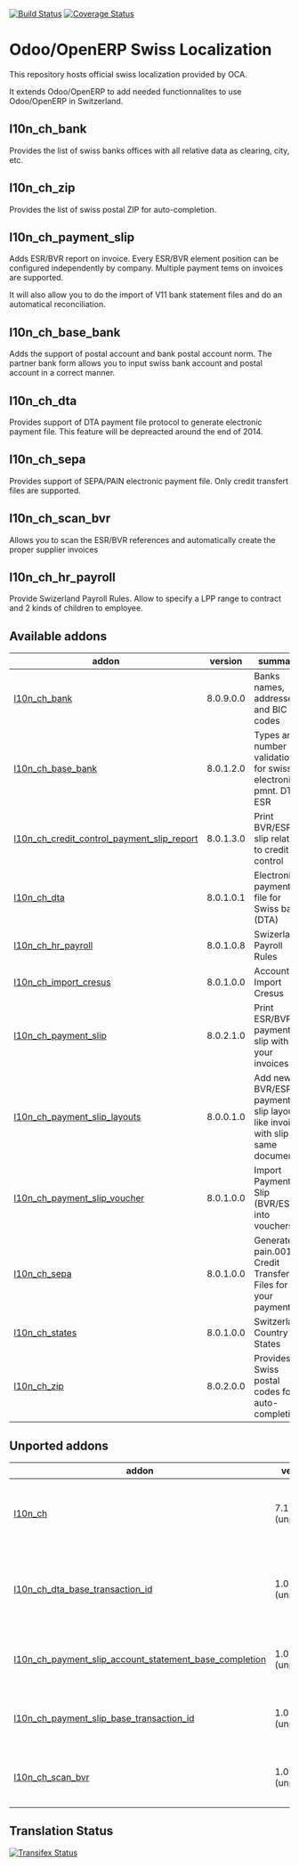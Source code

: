 [![Build Status](https://travis-ci.org/OCA/l10n-switzerland.svg?branch=8.0)](https://travis-ci.org/OCA/l10n-switzerland)
[![Coverage Status](https://coveralls.io/repos/OCA/l10n-switzerland/badge.svg?branch=8.0)](https://coveralls.io/r/OCA/l10n-switzerland?branch=7.0)


Odoo/OpenERP Swiss Localization
===============================

This repository hosts official swiss localization provided by OCA.

It extends Odoo/OpenERP to add needed functionnalites to use Odoo/OpenERP in Switzerland.


l10n_ch_bank
------------

Provides the list of swiss banks offices with all relative data as clearing, city, etc.


l10n_ch_zip
-----------

Provides the list of swiss postal ZIP for auto-completion.


l10n_ch_payment_slip
--------------------

Adds ESR/BVR report on invoice. Every ESR/BVR element position can be configured independently by company.
Multiple payment tems on invoices are supported.

It will also allow you to do the import of V11 bank statement files and do an automatical reconciliation.


l10n_ch_base_bank
-----------------

Adds the support of postal account and bank postal account norm.
The partner bank form allows you to input swiss bank account and postal account in a correct manner.


l10n_ch_dta
-----------

Provides support of DTA payment file protocol to generate electronic payment file.
This feature will be depreacted around the end of 2014.


l10n_ch_sepa
------------

Provides support of SEPA/PAIN electronic payment file.
Only credit transfert files are supported.


l10n_ch_scan_bvr
----------------

Allows you to scan the ESR/BVR references and automatically create the proper supplier invoices

l10n_ch_hr_payroll
------------------

Provide Swizerland Payroll Rules.
Allow to specify a LPP range to contract and 2 kinds of children to employee.

[//]: # (addons)
Available addons
----------------
addon | version | summary
--- | --- | ---
[l10n_ch_bank](l10n_ch_bank/) | 8.0.9.0.0 | Banks names, addresses and BIC codes
[l10n_ch_base_bank](l10n_ch_base_bank/) | 8.0.1.2.0 | Types and number validation for swiss electronic pmnt. DTA, ESR
[l10n_ch_credit_control_payment_slip_report](l10n_ch_credit_control_payment_slip_report/) | 8.0.1.3.0 | Print BVR/ESR slip related to credit control
[l10n_ch_dta](l10n_ch_dta/) | 8.0.1.0.1 | Electronic payment file for Swiss bank (DTA)
[l10n_ch_hr_payroll](l10n_ch_hr_payroll/) | 8.0.1.0.8 | Swizerland Payroll Rules
[l10n_ch_import_cresus](l10n_ch_import_cresus/) | 8.0.1.0.0 | Account Import Cresus
[l10n_ch_payment_slip](l10n_ch_payment_slip/) | 8.0.2.1.0 | Print ESR/BVR payment slip with your invoices
[l10n_ch_payment_slip_layouts](l10n_ch_payment_slip_layouts/) | 8.0.0.1.0 | Add new BVR/ESR payment slip layouts like invoice with slip on same document
[l10n_ch_payment_slip_voucher](l10n_ch_payment_slip_voucher/) | 8.0.1.0.0 | Import Payment Slip (BVR/ESR) into vouchers
[l10n_ch_sepa](l10n_ch_sepa/) | 8.0.1.0.0 | Generate pain.001 Credit Transfert Files for your payments
[l10n_ch_states](l10n_ch_states/) | 8.0.1.0.0 | Switzerland Country States
[l10n_ch_zip](l10n_ch_zip/) | 8.0.2.0.0 | Provides all Swiss postal codes for auto-completion

Unported addons
---------------
addon | version | summary
--- | --- | ---
[l10n_ch](l10n_ch/) | 7.1 (unported) | Multilang swiss STERCHI account chart and taxes
[l10n_ch_dta_base_transaction_id](l10n_ch_dta_base_transaction_id/) | 1.0 (unported) | Switzerland - Bank Payment File (DTA) Transaction ID Compatibility
[l10n_ch_payment_slip_account_statement_base_completion](l10n_ch_payment_slip_account_statement_base_completion/) | 1.0 (unported) | Switzerland - BVR/ESR Bank statement Completion
[l10n_ch_payment_slip_base_transaction_id](l10n_ch_payment_slip_base_transaction_id/) | 1.0 (unported) | Switzerland - BVR/ESR Transaction ID Compatibility
[l10n_ch_scan_bvr](l10n_ch_scan_bvr/) | 1.0 (unported) | Switzerland - Scan ESR/BVR to create invoices

[//]: # (end addons)

Translation Status
------------------
[![Transifex Status](https://www.transifex.com/projects/p/OCA-l10n-switzerland-8-0/chart/image_png)](https://www.transifex.com/projects/p/OCA-l10n-switzerland-8-0)
